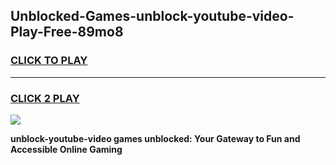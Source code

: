 
## Unblocked-Games-unblock-youtube-video-Play-Free-89mo8
<h3>
<a href="https://premium76.site?title=unblock-youtube-video&ref=23A">CLICK TO PLAY</a></h3>
<hr>

<h3>
<a href="https://premium76.site?title=unblock-youtube-video&ref=23A">CLICK 2 PLAY</a>
  
</h3>

<a href="https://premium76.site?title=unblock-youtube-video&ref=23A"><img src="https://clearcache.store/games.png"></a>


**unblock-youtube-video games unblocked: Your Gateway to Fun and Accessible Online Gaming**
